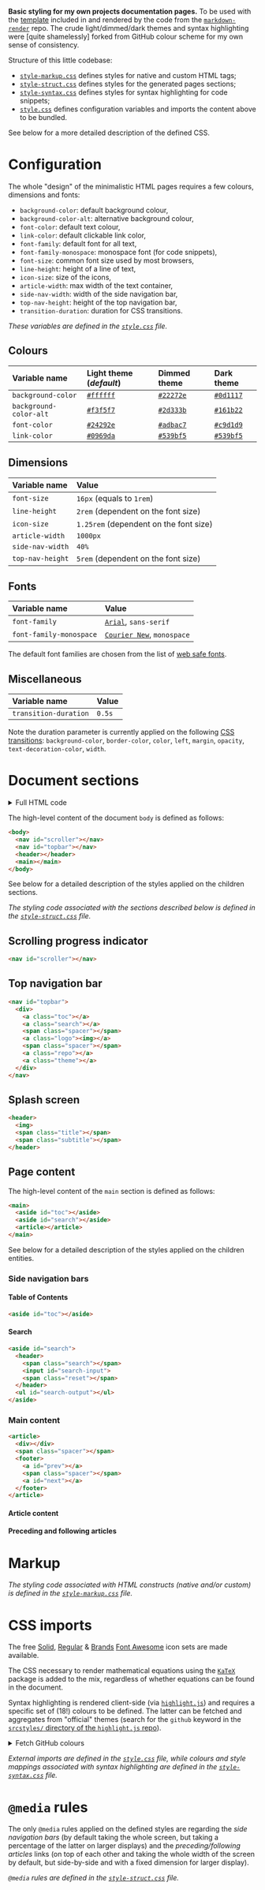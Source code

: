 **Basic styling for my own projects documentation pages.** To be used with the
[template](https://github.com/carnarez/markdown-render/blob/master/markdown_render/template.html)
included in and rendered by the code from the
[`markdown-render`](https://github.com/carnarez/markdown-render) repo. The crude
light/dimmed/dark themes and syntax highlighting were [quite shamelessly] forked from
GitHub colour scheme for my own sense of consistency.

Structure of this little codebase:

* [`style-markup.css`](/style-markup.css) defines styles for native and custom HTML
  tags;
* [`style-struct.css`](/style-struct.css) defines styles for the generated pages
  sections;
* [`style-syntax.css`](/style-syntax.css) defines styles for syntax highlighting for
  code snippets;
* [`style.css`](/style.css) defines configuration variables and imports the content 
  above to be bundled.

See below for a more detailed description of the defined CSS.

# Configuration

The whole "design" of the minimalistic HTML pages requires a few colours, dimensions and
fonts:

* `background-color`: default background colour,
* `background-color-alt`: alternative background colour,
* `font-color`: default text colour,
* `link-color`: default clickable link color,
* `font-family`: default font for all text,
* `font-family-monospace`: monospace font (for code snippets),
* `font-size`: common font size used by most browsers,
* `line-height`: height of a line of text,
* `icon-size`: size of the icons,
* `article-width`: max width of the text container,
* `side-nav-width`: width of the side navigation bar,
* `top-nav-height`: height of the top navigation bar,
* `transition-duration`: duration for CSS transitions.

_These variables are defined in the [`style.css`](/style.css) file._

## Colours

| Variable name | Light theme (*default*) | Dimmed theme | Dark theme |
|:---|:---|:---|:---|
| `background-color` | [`#ffffff`](https://www.color-hex.com/color/ffffff) | [`#22272e`](https://www.color-hex.com/color/22272e) | [`#0d1117`](https://www.color-hex.com/color/0d1117) |
| `background-color-alt` | [`#f3f5f7`](https://www.color-hex.com/color/f3f5f7) | [`#2d333b`](https://www.color-hex.com/color/2d333b) | [`#161b22`](https://www.color-hex.com/color/161b22) |
| `font-color` | [`#24292e`](https://www.color-hex.com/color/24292e) | [`#adbac7`](https://www.color-hex.com/color/adbac7) | [`#c9d1d9`](https://www.color-hex.com/color/c9d1d9) |
| `link-color` | [`#0969da`](https://www.color-hex.com/color/0969da) | [`#539bf5`](https://www.color-hex.com/color/539bf5) | [`#539bf5`](https://www.color-hex.com/color/539bf5) | 

## Dimensions

| Variable name | Value |
|:---|:---|
| `font-size` | `16px` (equals to `1rem`) |
| `line-height` | `2rem` (dependent on the font size) |
| `icon-size` | `1.25rem` (dependent on the font size) | 
| `article-width` | `1000px` |
| `side-nav-width` | `40%` |
| `top-nav-height` | `5rem` (dependent on the font size) |

## Fonts

| Variable name | Value |
|:---|:---|
| `font-family` | [`Arial`](https://en.wikipedia.org/wiki/Arial), `sans-serif` |
| `font-family-monospace` | [`Courier New`](https://en.wikipedia.org/wiki/Courier_(typeface)), `monospace` |

The default font families are chosen from the list of
[web safe fonts](https://developer.mozilla.org/en-US/docs/Learn/CSS/Styling_text/Fundamentals#web_safe_fonts).

## Miscellaneous

| Variable name | Value |
|:---|:---|
| `transition-duration` | `0.5s` |

Note the duration parameter is currently applied on the following
[CSS transitions](https://developer.mozilla.org/en-US/docs/Web/CSS/CSS_transitions):
`background-color`, `border-color`, `color`, `left`, `margin`, `opacity`,
`text-decoration-color`, `width`.

# Document sections

<details>
<summary>Full HTML code</summary>

Below the full [pseudo-]code of the `body` tag of the HTML template.

```html
<body>

  <nav id="scroller"></nav>

  <nav id="topbar">
    <div>
      <a class="sidebar"></a>
      <a class="search"></a>
      <span class="spacer"></span>
      <a class="logo"><img></a>
      <span class="spacer"></span>
      <a class="repo"></a>
      <a class="theme"></a>
    </div>
  </nav>

  <header>
    <img src="splash">
    <span class="title"></span>
    <span class="description"></span>
  </header>

  <main>

    <aside id="toc">toc</aside>

    <aside id="search">
      <header>
        <span class="search"></span>
        <input id="search-input">
        <span class="reset"></span>
      </header>
      <ul id="search-output"></ul>
    </aside>

    <article>
      <div></div>
      <span class="spacer"></span>
      <footer>
        <a id="prev"></a>
        <span class="spacer"></span>
        <a id="next"></a>
      </footer>
    </article>

  </main>

</body>
```

</details>

The high-level content of the document `body` is defined as follows:

```html
<body>
  <nav id="scroller"></nav>
  <nav id="topbar"></nav>
  <header></header>
  <main></main>
</body>
```

See below for a detailed description of the styles applied on the children sections.

_The styling code associated with the sections described below is defined in the
[`style-struct.css`](/style-struct.css) file._

## Scrolling progress indicator

```html
<nav id="scroller"></nav>
```

## Top navigation bar

```html
<nav id="topbar">
  <div>
    <a class="toc"></a>
    <a class="search"></a>
    <span class="spacer"></span>
    <a class="logo"><img></a>
    <span class="spacer"></span>
    <a class="repo"></a>
    <a class="theme"></a>
  </div>
</nav>
```

## Splash screen

```html
<header>
  <img>
  <span class="title"></span>
  <span class="subtitle"></span>
</header>
```

## Page content

The high-level content of the `main` section is defined as follows:

```html
<main>
  <aside id="toc"></aside>
  <aside id="search"></aside>
  <article></article>
</main>
```

See below for a detailed description of the styles applied on the children entities.

### Side navigation bars

#### Table of Contents

```html
<aside id="toc"></aside>
```

#### Search

```html
<aside id="search">
  <header>
    <span class="search"></span>
    <input id="search-input">
    <span class="reset"></span>
  </header>
  <ul id="search-output"></ul>
</aside>
```

### Main content

```html
<article>
  <div></div>
  <span class="spacer"></span>
  <footer>
    <a id="prev"></a>
    <span class="spacer"></span>
    <a id="next"></a>
  </footer>
</article>
```

#### Article content

#### Preceding and following articles

# Markup

_The styling code associated with HTML constructs (native and/or custom) is defined in
the [`style-markup.css`](/style-markup.css) file._

# CSS imports

The free [Solid](https://fontawesome.com/v6/icons?d=gallery&s=solid&m=free),
[Regular](https://fontawesome.com/v6/icons?d=gallery&s=regular&m=free) &
[Brands](https://fontawesome.com/v6/icons?d=gallery&p=2&s=solid&m=free)
[Font Awesome](https://fontawesome.com/) icon sets are made available.

The CSS necessary to render mathematical equations using the
[`KaTeX`](https://katex.org/) package is added to the mix, regardless of whether
equations can be found in the document.

Syntax highlighting is rendered client-side (via
[`highlight.js`](https://highlightjs.org/)) and requires a specific set of (18!) colours
to be defined. The latter can be fetched and aggregates from "official" themes (search
for the `github` keyword in the
[`srcstyles/` directory of the `highlight.js` repo](https://github.com/highlightjs/highlight.js/tree/main/srcstyles)).

<details>
<summary>Fetch GitHub colours</summary>

Below assumption is, all CSS definitions are in the same order in each of the files
scanned.

```shell

function extract_hex {
  grep -e 'background:' -e 'color:' $1 | sed 's/;$//g' | awk '{print$NF}'
}

function format_vars {
  extract_hex $1 | cat -n | sed 's/^[ ]*/  --color-/g;s/\t/: /g;s/$/;/g'
}

src=https://raw.githubusercontent.com/highlightjs/highlight.js/main/src/styles
wget -qq $src/github.css
wget -qq $src/github-dark.css
wget -qq $src/github-dark-dimmed.css

echo '/*
 * source themes downloaded from:
 * https://github.com/highlightjs/highlight.js/tree/main/src/styles
 * and merged to account for the theme switch
 */'
echo

echo -e ":root,\n.light {"
format_vars github.css
echo '}'
echo

echo '.dark {'
format_vars github-dark.css
echo '}'
echo

echo '.dimmed {'
format_vars github-dark-dimmed.css
echo '}'
echo

awk '/.hljs/,0' github-dark-dimmed.css > .tmp-theme

format_vars github-dark-dimmed.css | while read line; do
  var=$(awk '{print$1}' <<< $line | sed 's/://g')
  hex=$(awk '{print$2}' <<< $line | sed 's/;//g')
  sed -i "s/$hex/var\($var\)/" .tmp-theme
done
cat .tmp-theme

rm .tmp-theme github*.css
```

</details>

_External imports are defined in the [`style.css`](/style.css) file, while colours and
style mappings associated with syntax highlighting are defined in the
[`style-syntax.css`](/style-syntax.css) file._

# `@media` rules

The only `@media` rules applied on the defined styles are regarding the _side navigation
bars_ (by default taking the whole screen, but taking a percentage of the latter on
larger displays) and the _preceding/following articles_ links (on top of each other and
taking the whole width of the screen by default, but side-by-side and with a fixed
dimension for larger display).

_`@media` rules are defined in the [`style-struct.css`](/style-struct.css) file._
